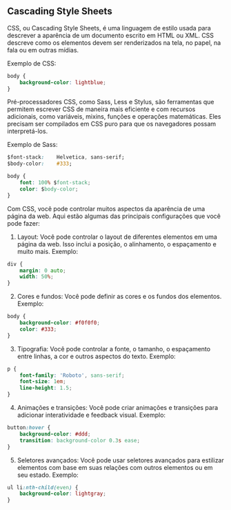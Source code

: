## Cascading Style Sheets

CSS, ou Cascading Style Sheets, é uma linguagem de estilo usada para descrever a aparência de um documento escrito em HTML ou XML. CSS descreve como os elementos devem ser renderizados na tela, no papel, na fala ou em outras mídias.

Exemplo de CSS:
```css
body {
    background-color: lightblue;
}
```

Pré-processadores CSS, como Sass, Less e Stylus, são ferramentas que permitem escrever CSS de maneira mais eficiente e com recursos adicionais, como variáveis, mixins, funções e operações matemáticas. Eles precisam ser compilados em CSS puro para que os navegadores possam interpretá-los.

Exemplo de Sass:
```css
$font-stack:    Helvetica, sans-serif;
$body-color:    #333;

body {
    font: 100% $font-stack;
    color: $body-color;
}
```

Com CSS, você pode controlar muitos aspectos da aparência de uma página da web. Aqui estão algumas das principais configurações que você pode fazer:

1. Layout: Você pode controlar o layout de diferentes elementos em uma página da web. Isso inclui a posição, o alinhamento, o espaçamento e muito mais.
Exemplo:
```css
div {
    margin: 0 auto;
    width: 50%;
}
```

2. Cores e fundos: Você pode definir as cores e os fundos dos elementos.
Exemplo:
```css
body {
    background-color: #f0f0f0;
    color: #333;
}
```

3. Tipografia: Você pode controlar a fonte, o tamanho, o espaçamento entre linhas, a cor e outros aspectos do texto.
Exemplo:

```css
p {
    font-family: 'Roboto', sans-serif;
    font-size: 1em;
    line-height: 1.5;
}
```
4. Animações e transições: Você pode criar animações e transições para adicionar interatividade e feedback visual.
Exemplo:

```css
button:hover {
    background-color: #ddd;
    transition: background-color 0.3s ease;
}
```

5. Seletores avançados: Você pode usar seletores avançados para estilizar elementos com base em suas relações com outros elementos ou em seu estado.
Exemplo:
```css
ul li:nth-child(even) {
    background-color: lightgray;
}
```